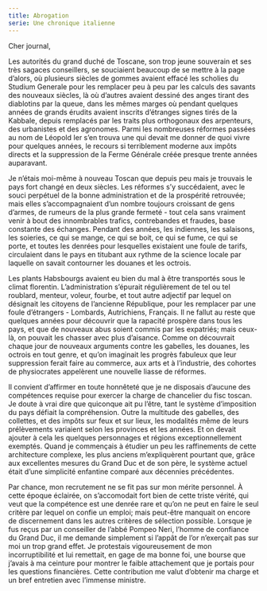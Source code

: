 ```yaml
---
title: Abrogation
serie: Une chronique italienne
---
```


Cher journal,


Les autorités du grand duché de Toscane, son trop jeune souverain et ses très
sagaces conseillers, se souciaient beaucoup de se mettre à la page d’alors, où
plusieurs siècles de gommes avaient effacé les scholies du Studium Generale
pour les remplacer peu à peu par les calculs des savants des nouveaux siècles,
là où d’autres avaient dessiné des anges tirant des diablotins par la queue,
dans les mêmes marges où pendant quelques années de grands érudits avaient
inscrits d’étranges signes tirés de la Kabbale, depuis remplacés par les traits
plus orthogonaux des arpenteurs, des urbanistes et des agronomes. Parmi les
nombreuses réformes passées au nom de Léopold Ier s’en trouva une qui devait me
donner de quoi vivre pour quelques années, le recours si terriblement moderne
aux impôts directs et la suppression de la Ferme Générale créée presque trente
années auparavant.

Je n’étais moi-même à nouveau Toscan que depuis peu mais je
trouvais le pays fort changé en deux siècles. Les réformes s’y succédaient,
avec le souci perpétuel de la bonne administration et de la prospérité
retrouvée; mais elles s’accompagnaient d’un nombre toujours croissant de gens
d’armes, de rumeurs de la plus grande fermeté - tout cela sans vraiment venir à
bout des innombrables trafics, contrebandes et fraudes, base constante des
échanges. Pendant des années, les indiennes, les salaisons, les soieries, ce
qui se mange, ce qui se boit, ce qui se fume, ce qui se porte, et toutes les
denrées pour lesquelles existaient une foule de tarifs, circulaient dans le
pays en titubant aux rythme de la science locale par laquelle on savait
contourner les douanes et les octrois.

Les plants Habsbourgs avaient eu bien du mal à être transportés sous le climat
florentin. L’administration s’épurait régulièrement de tel ou tel roublard,
menteur, voleur, fourbe, et tout autre adjectif par lequel on désignait les
citoyens de l’ancienne République, pour les remplacer par une foule d’étrangers
\- Lombards, Autrichiens, Français. Il ne fallut au reste que quelques années
pour découvrir que la rapacité prospère dans tous les pays, et que de nouveaux
abus soient commis par les expatriés; mais ceux-là, on pouvait les chasser avec
plus d’aisance. Comme on découvrait chaque jour de nouveaux arguments contre
les gabelles, les douanes, les octrois en tout genre, et qu’on imaginait les
progrès fabuleux que leur suppression ferait faire au commerce, aux arts et à
l’industrie, des cohortes de physiocrates appelèrent une nouvelle liasse de
réformes.

Il convient d’affirmer en toute honnêteté que je ne disposais d’aucune des
compétences requise pour exercer la charge de chancelier du fisc toscan. Je
doute à vrai dire que quiconque ait pu l’être, tant le système d’imposition du
pays défiait la compréhension. Outre la multitude des gabelles, des collettes,
et des impôts sur feux et sur lieux, les modalités même de leurs prélèvements
variaient selon les provinces et les années. Et on devait ajouter à cela les
quelques personnages et régions exceptionnellement exemptés. Quand je
commençais à étudier un peu les raffinements de cette architecture complexe,
les plus anciens m’expliquèrent pourtant que, grâce aux excellentes mesures du
Grand Duc et de son père, le système actuel était d’une simplicité enfantine
comparé aux décennies précédentes.

Par chance, mon recrutement ne se fit pas sur mon mérite personnel. À cette
époque éclairée, on s’accomodait fort bien de cette triste vérité, qui veut que
la compétence est une denrée rare et qu’on ne peut en faire le seul critère par
lequel on confie un emploi; mais peut-être manquait on encore de discernement
dans les autres critères de sélection possible. Lorsque je fus reçus par un
conseiller de l’abbé Pompeo Neri, l’homme de confiance du Grand Duc, il me
demande simplement si l’appât de l’or n’exerçait pas sur moi un trop grand
effet. Je protestais vigoureusement de mon incorruptibilité et lui remettait,
en gage de ma bonne foi, une bourse que j’avais à ma ceinture pour montrer le
faible attachement que je portais pour les questions financières. Cette
contribution me valut d’obtenir ma charge et un bref entretien avec l’immense
ministre.
